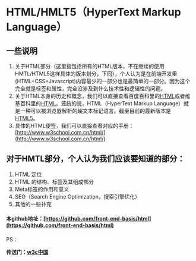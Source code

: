 # HTML/HMLT5（HyperText Markup Language）

## 一些说明

1. 关于HTML部分（这里指包括所有的HTML版本，不在继续的使用HMTL/HTML5这样具体的版本划分，下同），个人认为是在前端开发里(HTML+CSS+Javascript)内容最少的一部分也是最简单的一部分。因为这个完全就是标签和属性，完全没涉及到什么技术性和逻辑性的问题。
2. 关于HTML本身的历史和概念，我们可以直接查看百度百科里的[HTML](http://baike.baidu.com/view/692.htm "百度百科里的HTML")或者维基百科里的[HTML](https://zh.wikipedia.org/wiki/HTML)。笼统的说，HTML（HyperText Markup Language）就是一种可以被浏览器解析的超文本标记语言。截至目前的最新版本是[HTML5](http://www.w3school.com.cn/html5/)。
3. 具体的HTML便签，我们可以直接查看对应的手册：[http://www.w3school.com.cn/html/](http://www.w3school.com.cn/html/)


## 对于HMTL部分，个人认为我们应该要知道的部分：

1. HTML 定位
2. HTML 的结构、标签及其组成部分
3. Meta标签的作用和意义
4. SEO（Search Engine Optimization，搜索引擎优化）
5. 其他的一些补充


#### 本github地址：[https://github.com/front-end-basis/html](https://github.com/front-end-basis/html)










PS：

**传送门：[w3c中国](http://www.chinaw3c.org/ "w3c中国")**



